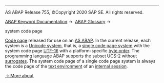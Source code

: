   

* * *

AS ABAP Release 755, ©Copyright 2020 SAP SE. All rights reserved.

[ABAP Keyword Documentation](javascript:call_link\('abenabap.htm'\)) →  [ABAP Glossary](javascript:call_link\('abenabap_glossary.htm'\)) → 

system code page

[Code page](javascript:call_link\('abencodepage_glosry.htm'\) "Glossary Entry") released for use on an [AS ABAP](javascript:call_link\('abenas_abap_glosry.htm'\) "Glossary Entry"). In the current release, each system is a [Unicode system](javascript:call_link\('abenunicode_system_glosry.htm'\) "Glossary Entry"), that is, a [single code page system](javascript:call_link\('abensingle_codepage_system_glosry.htm'\) "Glossary Entry") with the system code page [UTF-16](javascript:call_link\('abenutf16_glosry.htm'\) "Glossary Entry") with a platform-specific [byte order](javascript:call_link\('abenbyte_order_glosry.htm'\) "Glossary Entry"). The programming language ABAP supports the subset [UCS-2](javascript:call_link\('abenucs2_glosry.htm'\) "Glossary Entry") without [surrogates](javascript:call_link\('abensurrogates_glosry.htm'\) "Glossary Entry"). The system code page of a single code page system is always the code page of the [text environment](javascript:call_link\('abentext_environment_glosry.htm'\) "Glossary Entry") of an [internal session](javascript:call_link\('abeninternal_session_glosry.htm'\) "Glossary Entry").

[→ More about](javascript:call_link\('abencharacter_sets.htm'\))